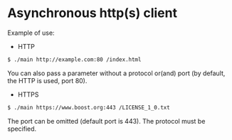 # Asynchronous http(s) client

Example of use:

- HTTP
```sh
$ ./main http://example.com:80 /index.html
```
You can also pass a parameter without a protocol or(and) port (by default, the HTTP is used, port 80).


- HTTPS
```sh
$ ./main https://www.boost.org:443 /LICENSE_1_0.txt
```
The port can be omitted (default port is 443). The protocol must be specified.
